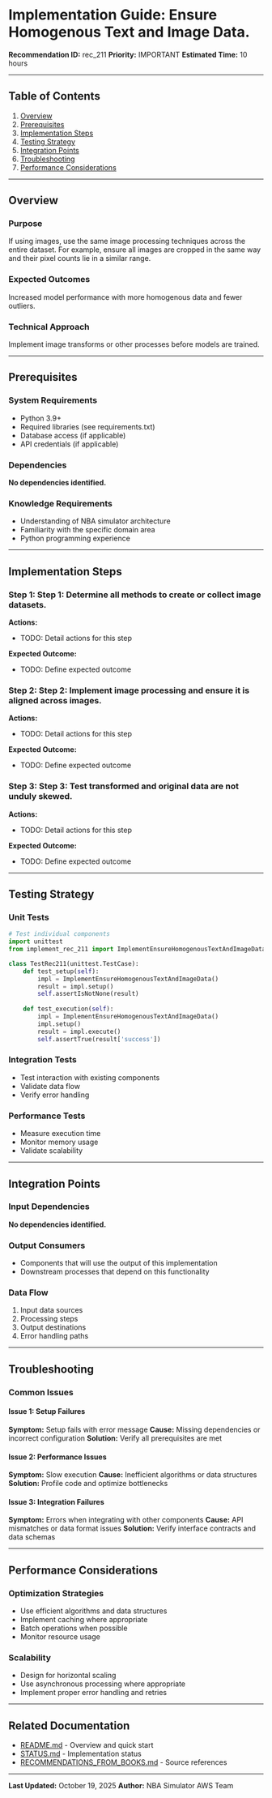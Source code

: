 # Implementation Guide: Ensure Homogenous Text and Image Data.

**Recommendation ID:** rec_211
**Priority:** IMPORTANT
**Estimated Time:** 10 hours

---

## Table of Contents

1. [Overview](#overview)
2. [Prerequisites](#prerequisites)
3. [Implementation Steps](#implementation-steps)
4. [Testing Strategy](#testing-strategy)
5. [Integration Points](#integration-points)
6. [Troubleshooting](#troubleshooting)
7. [Performance Considerations](#performance-considerations)

---

## Overview

### Purpose

If using images, use the same image processing techniques across the entire dataset. For example, ensure all images are cropped in the same way and their pixel counts lie in a similar range.

### Expected Outcomes

Increased model performance with more homogenous data and fewer outliers.

### Technical Approach

Implement image transforms or other processes before models are trained.

---

## Prerequisites

### System Requirements

- Python 3.9+
- Required libraries (see requirements.txt)
- Database access (if applicable)
- API credentials (if applicable)

### Dependencies

**No dependencies identified.**

### Knowledge Requirements

- Understanding of NBA simulator architecture
- Familiarity with the specific domain area
- Python programming experience

---

## Implementation Steps

### Step 1: Step 1: Determine all methods to create or collect image datasets.

**Actions:**
- TODO: Detail actions for this step

**Expected Outcome:**
- TODO: Define expected outcome

### Step 2: Step 2: Implement image processing and ensure it is aligned across images.

**Actions:**
- TODO: Detail actions for this step

**Expected Outcome:**
- TODO: Define expected outcome

### Step 3: Step 3: Test transformed and original data are not unduly skewed.

**Actions:**
- TODO: Detail actions for this step

**Expected Outcome:**
- TODO: Define expected outcome



---

## Testing Strategy

### Unit Tests

```python
# Test individual components
import unittest
from implement_rec_211 import ImplementEnsureHomogenousTextAndImageData

class TestRec211(unittest.TestCase):
    def test_setup(self):
        impl = ImplementEnsureHomogenousTextAndImageData()
        result = impl.setup()
        self.assertIsNotNone(result)
    
    def test_execution(self):
        impl = ImplementEnsureHomogenousTextAndImageData()
        impl.setup()
        result = impl.execute()
        self.assertTrue(result['success'])
```

### Integration Tests

- Test interaction with existing components
- Validate data flow
- Verify error handling

### Performance Tests

- Measure execution time
- Monitor memory usage
- Validate scalability

---

## Integration Points

### Input Dependencies

**No dependencies identified.**

### Output Consumers

- Components that will use the output of this implementation
- Downstream processes that depend on this functionality

### Data Flow

1. Input data sources
2. Processing steps
3. Output destinations
4. Error handling paths

---

## Troubleshooting

### Common Issues

#### Issue 1: Setup Failures

**Symptom:** Setup fails with error message
**Cause:** Missing dependencies or incorrect configuration
**Solution:** Verify all prerequisites are met

#### Issue 2: Performance Issues

**Symptom:** Slow execution
**Cause:** Inefficient algorithms or data structures
**Solution:** Profile code and optimize bottlenecks

#### Issue 3: Integration Failures

**Symptom:** Errors when integrating with other components
**Cause:** API mismatches or data format issues
**Solution:** Verify interface contracts and data schemas

---

## Performance Considerations

### Optimization Strategies

- Use efficient algorithms and data structures
- Implement caching where appropriate
- Batch operations when possible
- Monitor resource usage

### Scalability

- Design for horizontal scaling
- Use asynchronous processing where appropriate
- Implement proper error handling and retries

---

## Related Documentation

- [README.md](README.md) - Overview and quick start
- [STATUS.md](STATUS.md) - Implementation status
- [RECOMMENDATIONS_FROM_BOOKS.md](RECOMMENDATIONS_FROM_BOOKS.md) - Source references

---

**Last Updated:** October 19, 2025
**Author:** NBA Simulator AWS Team
